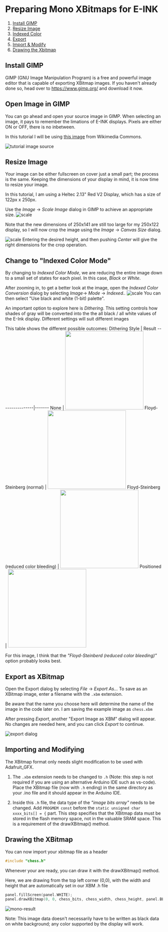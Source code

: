 ﻿
# Preparing Mono XBitmaps for E-INK
1. [Install GIMP](#install-gimp)
2. [Resize Image](#resize-image)
3. [Indexed Color](#change-to-indexed-color-mode)
4. [Export](#export-as-xbitmap)
5. [Import & Modify](#importing-and-modifying)
6. [Drawing the Xbitmap](#drawing-the-xbitmap)
## Install GIMP
GIMP (GNU Image Manipulation Program) is a free and powerful image editor that is capable of exporting XBitmap images.
If you haven't already done so, head over to https://www.gimp.org/ and download it now.

## Open Image in GIMP
You can go ahead and open your source image in GIMP. 
When selecting an image, it pays to remember the limations of E-INK displays. Pixels are either ON or OFF, there is no inbetween.

In this tutorial I will be using [this image](https://commons.wikimedia.org/wiki/File:Black_and_White_Chessboard.jpg) from Wikimedia Commons.

![tutorial image source](https://github.com/todd-herbert/Heltec-213R-V2/blob/main/docs/XBitmapTutorial/source.png?raw=true)
## Resize Image
Your image can be either fullscreen on cover just a small part; the process is the same.
Keeping the dimensions of your display in mind, it is now time to resize your image.

In this tutorial, I am using a Heltec 2.13" Red V2 Display, which has a size of 122px x 250px. 

Use the *Image* -> *Scale Image* dialog in GIMP to achieve an appropriate size.
![scale](https://github.com/todd-herbert/Heltec-213R-V2/blob/main/docs/XBitmapTutorial/scale.png?raw=true)

Note that the new dimensions of 250x141 are still too large for my 250x122 display, so I will now crop the image using the *Image* -> *Canvas Size* dialog.

![scale](https://github.com/todd-herbert/Heltec-213R-V2/blob/main/docs/XBitmapTutorial/crop.png?raw=true)
Entering the desired height, and then pushing *Center* will give the right dimensions for the crop operation.

## Change to "Indexed Color Mode"
By changing to *Indexed Color Mode*, we are reducing the entire image down to a small set of states for each pixel. In this case, *Black* or *White*.

After zooming in, to get a better look at the image, open the *Indexed Color Conversion* dialog by selecting *Image*-> *Mode* -> *Indexed..*
![scale](https://github.com/todd-herbert/Heltec-213R-V2/blob/main/docs/XBitmapTutorial/index.png?raw=true)
You can then select "Use black and white (1-bit) palette".

An important option to explore here is *Dithering*.
This setting controls how shades of gray will be converted into the the all black / all white values of the E-Ink display. Different settings will suit different images

This table shows the different possible outcomes:
Dithering Style | Result
----------------|-------
None                     | <img src="https://github.com/todd-herbert/Heltec-213R-V2/blob/main/docs/XBitmapTutorial/DitheringExamples/NoDither.jpg?raw=true" width="250">
Floyd-Steinberg (normal) |  <img src="https://github.com/todd-herbert/Heltec-213R-V2/blob/main/docs/XBitmapTutorial/DitheringExamples/FSNormal.jpg?raw=true" width="250">
Floyd-Steinberg (reduced color bleeding) | <img src="https://github.com/todd-herbert/Heltec-213R-V2/blob/main/docs/XBitmapTutorial/DitheringExamples/FSReduced.jpg?raw=true" width="250">
Positioned | <img src="https://github.com/todd-herbert/Heltec-213R-V2/blob/main/docs/XBitmapTutorial/DitheringExamples/Positioned.jpg?raw=true" width="250">

For this image, I think that the *"Floyd-Steinberd (reduced color bleeding)"* option probably looks best.

## Export as XBitmap

Open the Export dialog by selecting *File* -> *Export As...*
To save as an XBitmap image, enter a filename with the `.xbm` extension. 

Be aware that the name you choose here will determine the name of the image in the code later on. I am saving the example image as `chess.xbm`

After pressing *Export*, another "Export Image as XBM" dialog will appear. No changes are needed here, and you can click *Export* to continue.

![export dialog](https://github.com/todd-herbert/Heltec-213R-V2/blob/main/docs/XBitmapTutorial/export.png?raw=true)
## Importing and Modifying
The XBitmap format only needs slight modification to be used with Adafruit_GFX.

1. The `.xbm`  extension needs to be changed to `.h`
(Note: this step is not required if you are using an alternative Arduino IDE such as vs-code).
Place the XBitmap file (now with `.h` ending) in the same directory as your .ino file and it should appear in the Arduino IDE.

2. Inside this `.h`  file, the data type of the *"image bits array"* needs to be changed. Add `PROGMEM const` before the `static unsigned char xxxx_bits[] = {` part.
 This step specifies that the XBitmap data must be stored in the flash memory space, not in the valuable SRAM space. This is a requirement of the drawXBitmap() method.

## Drawing the XBitmap
You can now import your xbitmap file as a header
```c++
#include "chess.h"
```
Whenever your are ready, you can draw it with the drawXBitmap() method.

Here, we are drawing from the top left corner (0,0), with the width and height that are automatically set in our XBM .h file
```c++
panel.fillScreen(panel.WHITE);
panel.drawXBitmap(0, 0, chess_bits, chess_width, chess_height, panel.BLACK);
```
![mono-result](https://github.com/todd-herbert/Heltec-213R-V2/blob/main/docs/XBitmapTutorial/MonoResult.png?raw=true)

Note: This image data doesn't necessarily have to be written as black data on white background; any color supported by the display will work.

